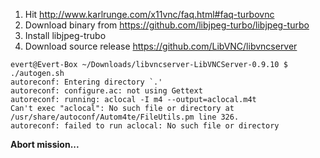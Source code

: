 1. Hit http://www.karlrunge.com/x11vnc/faq.html#faq-turbovnc
2. Download binary from https://github.com/libjpeg-turbo/libjpeg-turbo
3. Install libjpeg-trubo
4. Download source release https://github.com/LibVNC/libvncserver

```
evert@Evert-Box ~/Downloads/libvncserver-LibVNCServer-0.9.10 $ ./autogen.sh 
autoreconf: Entering directory `.'
autoreconf: configure.ac: not using Gettext
autoreconf: running: aclocal -I m4 --output=aclocal.m4t
Can't exec "aclocal": No such file or directory at /usr/share/autoconf/Autom4te/FileUtils.pm line 326.
autoreconf: failed to run aclocal: No such file or directory
```

**Abort mission...**
